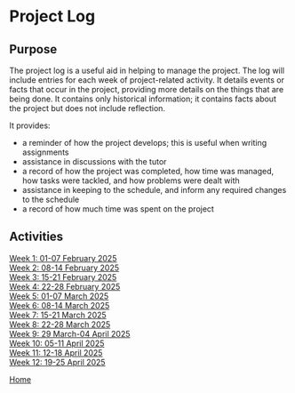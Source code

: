 # Project Log

## Purpose
The project log is a useful aid in helping to manage the project. The log will include entries for each week of project-related activity.  It details events or facts that occur in the project, providing more details on the things that are being done.  It contains only historical information; it contains facts about the project but does not include reflection.

It provides:  
- a reminder of how the project develops; this is useful when writing assignments  
- assistance in discussions with the tutor
- a record of how the project was completed, how time was managed, how tasks were tackled, and how problems were dealt with
- assistance in keeping to the schedule, and inform any required changes to the schedule
- a record of how much time was spent on the project

## Activities

[Week 1: 01-07 February 2025](log/week-01.md)  
[Week 2: 08-14 February 2025](log/week-02.md)  
[Week 3: 15-21 February 2025](log/week-03.md)  
[Week 4: 22-28 February 2025](log/week-04.md)  
[Week 5: 01-07 March 2025](log/week-05.md)  
[Week 6: 08-14 March 2025](log/week-06.md)  
[Week 7: 15-21 March 2025](log/week-07.md)  
[Week 8: 22-28 March 2025](log/week-08.md)  
[Week 9: 29 March-04 April 2025](log/week-09.md)  
[Week 10: 05-11 April 2025](log/week-10.md)  
[Week 11: 12-18 April 2025](log/week-11.md)  
[Week 12: 19-25 April 2025](log/week-12.md)  

[Home](/tree/main)
